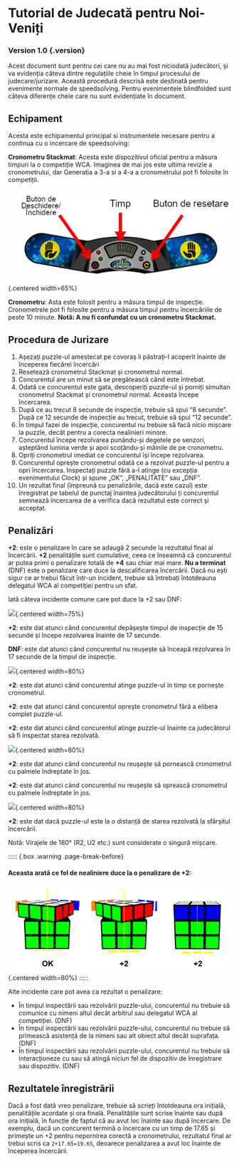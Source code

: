 # Tutorial de Judecată pentru Noi-Veniți

### Version 1.0 {.version}

Acest document sunt pentru cei care nu au mai fost niciodată judecători, și va evidenția câteva dintre regulațiile cheie în timpul procesului de judecare/jurizare. Această procedură descrisă este destinată pentru evenimente normale de speedsolving. Pentru evenimentele blindfolded sunt câteva diferențe cheie care nu sunt evidențiate în document.

## Echipament

Acesta este echipamentul principal si instrumentele necesare pentru a continua cu o incercare de speedsolving:

**Cronometru Stackmat**: Acesta este dispozitivul oficial pentru a măsura timpuri la o competiție WCA. Imaginea de mai jos este ultima revizie a cronometrului, dar Generatia a 3-a si a 4-a a cronometrului pot fi folosite în competiții.

![](images/timer-ro.png){.centered width=65%}

**Cronometru**: Asta este folosit pentru a măsura timpul de inspecție. Cronometrele pot fi folosite pentru a măsura timpul pentru încercăriile de peste 10 minute.
**Notă: A nu fi confundat cu un cronometru Stackmat.**

## Procedura de Jurizare

1. Așezați puzzle-ul amestecat pe covoraș li păstrați-l acoperit înainte de începerea fiecărei încercări
2. Resetează cronometrul Stackmat și cronometrul normal.
3. Concurentul are un minut să se pregătească când este întrebat.
4. Odată ce concurentul este gata, descoperiți puzzle-ul și porniți simultan cronometrul Stackmat și cronometrul normal. Aceasta începe încercarea.
5. După ce au trecut 8 secunde de inspecție, trebuie să spui “8 secunde”. După ce 12 secunde de inspecție au trecut, trebuie să spui “12 secunde”.
6. În timpul fazei de inspecție, concurentul nu trebuie să facă nicio mișcare la puzzle, decât pentru a corecta nealinieri minore.
7. Concurentul începe rezolvarea punându-și degetele pe senzori, așteptând lumina verde și apoi scoțându-și mâinile de pe cronometru.
8. Opriți cronometrul imediat ce concurentul își începe rezolvarea.
9. Concurentul oprește cronometrul odată ce a rezolvat puzzle-ul pentru a opri încercarea. Inspectați puzzle fără a-l atinge (cu excepția evenimentului Clock) și spune „OK”, „PENALITATE” sau „DNF”.
10. Un rezultat final (împreună cu penalizările, dacă este cazul) este înregistrat pe tabelul de punctaj înaintea judecătorului ți concurentul semnează încercarea de a verifica dacă rezultatul este correct și acceptat.

## Penalizări

**+2**: este o penalizare în care se adaugă 2 secunde la rezultatul final al încercării. **+2** penalitățile sunt cumulative, ceea ce înseamnă că concurentul ar putea primi o penalizare totală de **+4** sau chiar mai mare. **Nu a terminat** (DNF) este o penalizare care duce la descalificarea încercării. Dacă nu ești sigur ce ar trebui făcut într-un incident, trebuie să întrebați întotdeauna delegatul WCA al competiției pentru un sfat.

Iată câteva incidente comune care pot duce la +2 sau DNF:

![](images/penalty1.png){.centered width=75%}

**+2**: este dat atunci când concurentul depășește timpul de inspecție de 15 secunde și începe rezolvarea înainte de 17 secunde.

**DNF**: este dat atunci când concurentul nu reușește să înceapă rezolvarea în 17 secunde de la timpul de inspecție.

![](images/penalty2.png){.centered width=80%}

**+2**: este dat atunci când concurentul atinge puzzle-ul în timp ce pornește cronometrul.

**+2**: este dat atunci când concurentul oprește cronometrul fără a elibera complet puzzle-ul.

**+2**: este dat atunci când concurentul atinge puzzle-ul înainte ca judecătorul să fi inspectat starea rezolvată.

![](images/penalty3.png){.centered width=80%}

**+2**: este dat atunci când concurentul nu reușește să pornească cronometrul cu palmele îndreptate în jos.

**+2**: este dat atunci când concurentul nu reușește să oprească cronometrul cu palmele îndreptate în jos.

![](images/penalty4.png){.centered width=80%}

**+2**: este dat dacă puzzle-ul este la o distanță de starea rezolvată la sfârșitul încercării.

Notă: Virajele de 180° (R2, U2 etc.) sunt considerate o singură mișcare.

::::: {.box .warning .page-break-before}

#### Aceasta arată ce fel de nealiniere duce la o penalizare de +2:

![](images/misalignments.png){.centered width=80%}
:::::

Alte incidente care pot avea ca rezultat o penalizare:

- În timpul inspectării sau rezolvării puzzle-ului, concurentul nu trebuie să comunice cu nimeni altul decât arbitrul sau delegatul WCA al competiției. (DNF)
- În timpul inspectării sau rezolvării puzzle-ului, concurentul nu trebuie să primească asistență de la nimeni sau alt obiect altul decât suprafața. (DNF)
- În timpul inspectării sau rezolvării puzzle-ului, concurentul nu trebuie să interacționeze cu sau să atingă niciun fel de dispozitiv de înregistrare sau dispozitiv. (DNF)

## Rezultatele înregistrării

Dacă a fost dată vreo penalizare, trebuie să scrieți întotdeauna ora inițială, penalitățile acordate și ora finală. Penalitățile sunt scrise  înainte sau după ora inițială, în funcție de faptul că au avut loc înainte sau după încercare. De exemplu, dacă un concurent termină o încercare cu un timp de 17.65 și primește un +2 pentru nepornirea corectă a cronometrului, rezultatul final ar trebui scris ca `2+17.65=19.65`, deoarece penalizarea a avut loc înainte de începerea încercării.
